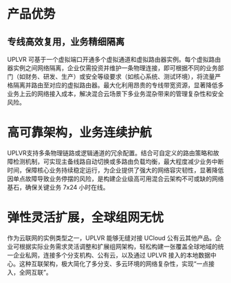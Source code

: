 # 产品优势

## 专线高效复用，业务精细隔离

UPLVR 可基于一个虚拟端口开通多个虚拟通道和虚拟路由器实例。每个虚拟路由器实例之间网络隔离，企业仅需投资并维护一条物理连接，即可根据不同的业务部门（如财务、研发、生产）或安全等级要求（如核心系统、测试环境），将流量严格隔离并路由至对应的虚拟路由器。最大化利用昂贵的专线带宽资源，显著降低多业务上云的网络接入成本，解决混合云场景下多业务混杂带来的管理复杂性和安全风险。

# 高可靠架构，业务连续护航

UPLVR支持多条物理链路或逻辑通道的冗余配置。结合可自定义的路由策略和故障检测机制，可实现主备线路自动切换或多路由负载均衡，最大程度减少业务中断时间，保障核心业务持续稳定运行，为企业提供了强大的网络容灾韧性，显著降低因单点故障导致业务停摆的风险，是构建企业级高可用混合云架构不可或缺的网络基石，确保关键业务 7x24 小时在线。

# 弹性灵活扩展，全球组网无忧

作为云联网的实例类型之一，UPLVR 能够无缝对接 UCloud 公有云其他产品。企业可根据实际业务需求灵活调整和扩展组网架构，轻松构建一张覆盖全球地域的统一企业私网，连接多个分支机构、公有云，以及通过 UPLVR 接入的本地数据中心。这种互联架构，极大简化了多分支、多云环境的网络复杂性，实现“一点接入，全网互联”。



